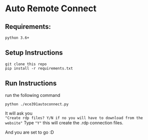 # Auto Remote Connect

## Requirements:
    python 3.6+
## Setup Instructions
```
git clone this repo
pip install -r requirements.txt 
```

## Run Instructions
run the following command
```
python ./ece391autoconnect.py
```
It will ask you  
    ```"Create rdp files? Y/N if no you will have to download from the website"```
    Type ```"Y"``` this will create the .rdp connection files. 

And you are set to go :D

